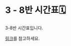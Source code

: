<h1>3 - 8반 시간표🗓️</h1>
<div>3-8반 시간표입니다.</div>
<p><a href="https://toastyummy.tistory.com/3">링크</a>를 참고하세요.</p>
